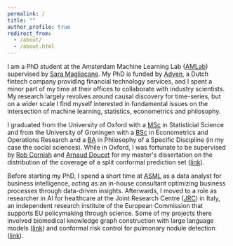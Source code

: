 ```yaml
---
permalink: /
title: ""
author_profile: true
redirect_from: 
  - /about/
  - /about.html
---
```

I am a PhD student at the Amsterdam Machine Learning Lab ([AMLab](http://amlab.science.uva.nl/)) supervised by [Sara Magliacane](https://saramagliacane.github.io/). My PhD is funded by [Adyen](https://www.adyen.com/nl_NL/), a Dutch fintech company providing financial technology services, and I spent a minor part of my time at their offices to collaborate with industry scientists. My research largely revolves around causal discovery for time-series, but on a wider scale I find myself interested in fundamental issues on the intersection of machine learning, statistics, econometrics and philosophy.

I graduated from the University of Oxford with a [MSc](https://www.ox.ac.uk/admissions/graduate/courses/msc-statistical-science) in Statisticial Science and from the University of Groningen with a [BSc](https://www.rug.nl/bachelors/econometrics-and-operations-research/?lang=en) in Econometrics and Operations Research and a [BA](https://www.rug.nl/bachelors/philosophy-of-a-specific-discipline/?lang=en) in Philosophy of a Specific Discipline (in my case the social sciences). While in Oxford, I was fortunate to be supervised by [Rob Cornish](https://jrmcornish.github.io/) and [Arnaud Doucet](https://www.stats.ox.ac.uk/~doucet/) for my master's dissertation on the distribution of the coverage of a split conformal prediction set ([link](https://arxiv.org/pdf/2210.14735)). 

Before starting my PhD, I spend a short time at [ASML](https://www.asml.com/en) as a data analyst for business intelligence, acting as an in-house consultant optimizing business processes through data-driven insights. Afterwards, I moved to a role as researcher in AI for healthcare at the Joint Research Centre ([JRC](https://joint-research-centre.ec.europa.eu/index_en)) in Italy, an independent research institute of the European Commission that supports EU policymaking through science. Some of my projects there involved biomedical knowledge graph construction with large language models ([link](https://ceur-ws.org/Vol-3747/text2kg_paper10.pdf)) and conformal risk control for pulmonary nodule detection ([link](https://arxiv.org/abs/2412.20167)).